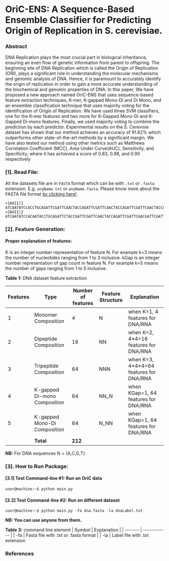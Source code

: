 #  OriC-ENS: A Sequence-Based Ensemble Classifier for Predicting Origin of Replication in S. cerevisiae.

### Abstract

DNA Replication plays the most crucial part in biological inheritance, ensuring an even flow of
genetic information from parent to offspring. The beginning site of DNA Replication which is
called the Origin of Replication (ORI), plays a significant role in understanding the molecular
mechanisms and genomic analysis of DNA. Hence, it is paramount to accurately identify the
origin of replication in order to gain a more accurate understanding of the biochemical and
genomic properties of DNA. In this paper, We have proposed a new approach named OriC-ENS
that uses sequence-based feature extraction techniques, K-mer, K-gapped Mono-Di and Di
Mono, and an ensemble classification technique that uses majority voting for the identification of
Origin of Replication. We have used three SVM classifiers, one for the K-mer features and two
more for K-Gapped Mono-Di and K-Gapped Di-mono features. Finally, we used majority
voting to combine the prediction by each predictor. Experimental results on the S. Cerevisie
dataset has shown that our method achieves an accuracy of 91.62% which outperforms other
state-of-the-art methods by a significant margin. We have also tested our method using other
metrics such as Matthews Correlation Coefficient (MCC), Area Under Curve(AUC), Sensitivity,
and Specificity, where it has achieved a score of 0.83, 0.98, and 0.90 respectively
### [1]. Read File:
All the datasets file are in `FASTA` format which can be with `.txt` or `.fasta` extension. E.g. `anyName.txt` or  `anyName.fasta`. Please know more about the FASTA file format [by clicking here!](https://en.wikipedia.org/wiki/FASTA_format).

```
>1AOII|1
ATCAATATCCACCTGCAGATTCGATTCAACTACCAGATTCGATTCAACTACCAGATTCGATTCAACTACCACTGCAGATTCGATTCAACTACCAGATTCGATTCAACTACCAGATTCGATAGATTCGATTCAACTACCAGATTCGATTCAACCTACCAGATTCGATTCAACTACCACTGCAGATTCGATTCAACTACCAGATTCGATTCAACTACCAGATTCGATAGATCTACCAGATTCGATTCAACTACCACTGCAGATTCGATTCAACTACCAGATTCGATTCAACTACCAGATTCGATAGAT
>2AOII|2
ATCAATATCCACAATACCTGCAGATTCTACCGATTCGATTCAACTACCAGATTCGATTCAACGATTCGATTCAACTACCAGATTCGATTCAACTACCACTGCAGATTCGATTCAACTACCAGATTCGATTCAACTACCAGATTCGATAGATTCGATTCAACTACCAGATTCGATTCAACCTACCAGATTCGATTCAACTACCACTGCAGATTCGATTCAACTACCAGATTCGATTCAACTACCAGATTCGATAGATCTACCAGATTCGATTCAACTACCACTTACCACTGCAGATTCGATTCAACTACCAGATTCGATTCAACTACCAGATTCGATAGATTCGATTCAACTACCAGATTCGATTCAACCTACCAGATTCGATTCAACTACCACTGCAGATTCGATTCAACTACCAGATTCGATTCAACTACCAGATTCGATAGATCTACCAGATTCGATTCAACTACCACTA
```

### [2]. Feature Generation:

#### Proper explanation of features: 
K is an integer number representation of feature N. For example k=3 means the number of nucleotides ranging from 1 to 3 inclusive.
kGap is an integer number representation of gap count in feature N. For example k=5 means the number of gaps ranging from 1 to 5 inclusive.

**Table 1:**  DNA dataset feature extraction

| Features  | Type  | Number of features  | Feature Structure  | Explanation  |
| --------- | ----- | ------------------- | ------------------ | ------------ |
| 1 | Monomer Composition  | 4  | N | when K=1, 4 features for DNA/RNA | 
| 2 | Dipeptide Composition  | 16  | NN | when K=2, 4\*4=16 features for DNA/RNA | 
| 3 | Tripeptide Composition  | 64  | NNN | when K=3, 4\*4\*4=64 features for DNA/RNA | 
| 4 | K-gapped Di-mono Composition  | 64  | NN_N | when KGap=1, 64 features for DNA/RNA |
| 5 | K-gapped Mono-Di Composition  | 64  | N_NN | when KGap=1, 64 features for DNA/RNA |
|  | **Total**  | **212**  |  |  |

**NB:** For DNA sequences N = {A,C,G,T}


### [3]. How to Run Package:

#### [3.1] Test Command-line #1: Run on OriC data
```console
user@machine:~$ python main.py
```

#### [3.2] Test Command-line #2: Run on different dataset
```console
user@machine:~$ python main.py -fa dna.fasta -la dnaLabel.txt
```

**NB: You can use anyone from them.**

**Table 3:**  command line element
| Symbol  | Explanation  |
| ------- | ------------ |
| -fa | Fasta file with .txt or .fasta format  |
| -la | Label file with .txt extension  



### References












